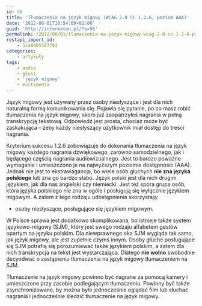 ```yaml
---
id: 56
title: 'Tłumaczenia na język migowy (WCAG 2.0 SC 1.2.6, poziom AAA)'
date: '2012-08-01T10:54:00+02:00'
guid: 'http://informaton.pl/?p=56'
permalink: /2012/08/01/tlumaczenia-na-jezyk-migowy-wcag-2-0-sc-1-2-6-poziom-aaa/
restapi_import_id:
    - 5ca8405547793
categories:
    - artykuły
tags:
    - audio
    - głusi
    - 'język migowy'
    - multimedia
---
```


Język migowy jest używany przez osoby niesłyszące i jest dla nich naturalną formą komunikowania się. Pojawia się pytanie, po co masz robić tłumaczenia na język migowy, skoro już zaopatrzyłeś nagrania w pełną transkrypcję tekstową. Odpowiedź jest prosta, chociaż może być zaskakująca – żeby każdy niesłyszący użytkownik miał dostęp do treści nagrania.

Kryterium sukcesu 1.2.6 zobowiązuje do dokonania tłumaczenia na język migowy każdego nagrania dźwiękowego, zarówno samodzielnego, jak i będącego częścią nagrania audiowizualnego. Jest to bardzo poważne wymaganie i umieszczono je na najwyższym poziomie dostępności (AAA). Jednak nie jest to ekstrawagancja, bo wiele osób głuchych **nie zna języka polskiego** lub zna go bardzo słabo. Język polski jest dla nich drugim językiem, jak dla nas angielski czy niemiecki. Jest też spora grupa osób, która języka polskiego nie zna w ogóle i posługują się wyłącznie językiem migowym. A zatem z tego rodzaju udostępnienia skorzystają:

- osoby niesłyszące, posługujące się językiem migowym.

W Polsce sprawa jest dodatkowo skomplikowana, bo istnieje także system językowo-migowy (SJM), który jest swego rodzaju alfabetem gestów opartym na języku polskim. Dla niewprawnego oka SJM wygląda tak samo, jak język migowy, ale jest zupełnie czymś innym. Osoby głuche posługujące się SJM potrafią się porozumiewać także językiem polskim, a zatem dla nich transkrypcja na tekst jest wystarczająca. Dlatego **nie wolno** swobodnie decyodwać o zastąpieniu tłumaczenia na język migowy tłumaczeniem na SJM.

Tłumaczenie na język migowy powinno być nagrane za pomocą kamery i umieszczone przy zasobie podlegającym tłumaczeniu. Powinny być także zsynchronizowane, by można było jednocześnie oglądać film lub słuchać nagrania i jednocześnie śledzić tłumaczenie na język migowy.
